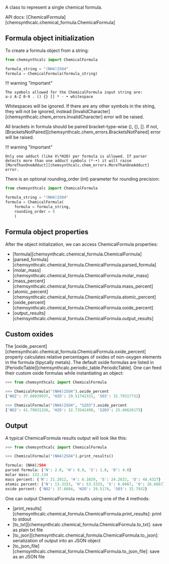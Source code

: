 A class to represent a single chemical formula.

API docs: [ChemicalFormula][chemsynthcalc.chemical_formula.ChemicalFormula]

## Formula object initialization

To create a formula object from a string:

``` Python
from chemsynthcalc import ChemicalFormula

formula_string = "(NH4)2SO4"
formula = ChemicalFormula(formula_string)
```

!!! warning "Important"

    The symbols allowed for the ChemicalFormula input string are:
    a-z A-Z 0-9 . () {} [] * · • whitespace

Whitespaces will be ignored. If there are any other symbols in the string, they will not be ignored, instead [InvalidCharacter][chemsynthcalc.chem_errors.InvalidCharacter] error will be raised.

All brackets in formula should be paired bracket-type-wise (), {}, []. If not, [BracketsNotPaired][chemsynthcalc.chem_errors.BracketsNotPaired] error will be raised.

!!! warning "Important"

    Only one adduct (like X\*H2O) per formula is allowed. If parser detects more than one adduct symbols (*·•) it will raise [MoreThanOneAdduct][chemsynthcalc.chem_errors.MoreThanOneAdduct] error.

There is an optional rounding_order (int) parameter for rounding precision:

``` Python
from chemsynthcalc import ChemicalFormula

formula_string = "(NH4)2SO4"
formula = ChemicalFormula(
    formula = formula_string,
    rounding_order = 8
    )
```

## Formula object properties

After the object initialization, we can access ChemicalFormula properties:

* [formula][chemsynthcalc.chemical_formula.ChemicalFormula]
* [parsed_formula][chemsynthcalc.chemical_formula.ChemicalFormula.parsed_formula]
* [molar_mass][chemsynthcalc.chemical_formula.ChemicalFormula.molar_mass]
* [mass_percent][chemsynthcalc.chemical_formula.ChemicalFormula.mass_percent]
* [atomic_percent][chemsynthcalc.chemical_formula.ChemicalFormula.atomic_percent]
* [oxide_percent][chemsynthcalc.chemical_formula.ChemicalFormula.oxide_percent]
* [output_results][chemsynthcalc.chemical_formula.ChemicalFormula.output_results]

## Custom oxides

The [oxide_percent][chemsynthcalc.chemical_formula.ChemicalFormula.oxide_percent] property calculates relative percentages of oxides of 
non-oxygen elements in the formula (tipycally metals). The default oxide formulas are listed in [PeriodicTable][chemsynthcalc.periodic_table.PeriodicTable]. One can feed their custom oxide formulas while instantiating an object:

``` Python
>>> from chemsynthcalc import ChemicalFormula

>>> ChemicalFormula("(NH4)2SO4").oxide_percent
{'NO2': 37.68939937, 'H2O': 29.51742331, 'SO3': 32.79317732}

>>> ChemicalFormula("(NH4)2SO4", "S2O3").oxide_percent
{'NO2': 41.79831326, 'H2O': 32.73542499, 'S2O3': 25.46626175}
```

## Output

A typical ChemicalFormula results output will look like this:

``` Python
>>> from chemsynthcalc import ChemicalFormula

>>> ChemicalFormula("(NH4)2SO4").print_results()

formula: (NH4)2SO4
parsed formula: {'N': 2.0, 'H': 8.0, 'S': 1.0, 'O': 4.0}
molar mass: 132.134
mass percent: {'N': 21.2012, 'H': 6.1029, 'S': 24.2632, 'O': 48.4327}
atomic percent: {'N': 13.3333, 'H': 53.3333, 'S': 6.6667, 'O': 26.6667}
oxide percent: {'NO2': 37.6894, 'H2O': 29.5174, 'SO3': 32.7932}
```

One can output ChemicalFormula results using one of the 4 methods:

* [print_results][chemsynthcalc.chemical_formula.ChemicalFormula.print_results]: print to stdout
* [to_txt][chemsynthcalc.chemical_formula.ChemicalFormula.to_txt]: save as plain txt file
* [to_json][chemsynthcalc.chemical_formula.ChemicalFormula.to_json]: serialization of output into an JSON object
* [to_json_file][chemsynthcalc.chemical_formula.ChemicalFormula.to_json_file]: save as an JSON file